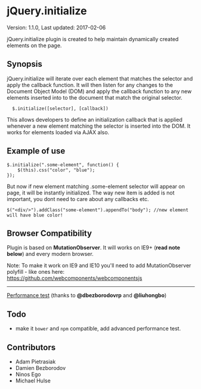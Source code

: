 # jQuery.initialize

Version: 1.1.0, Last updated: 2017-02-06

jQuery.initialize plugin is created to help maintain dynamically created elements on the
page.

## Synopsis

jQuery.initialize will iterate over each element that matches the selector and apply the
callback function. It will then listen for any changes to the Document Object Model (DOM)
and apply the callback function to any new elements inserted into to the document that
match the original selector.

      $.initialize([selector], [callback])

This allows developers to define an initialization callback that is applied whenever a new
element matching the selector is inserted into the DOM. It works for elements loaded via
AJAX also.

## Example of use
  
	$.initialize(".some-element", function() {
		$(this).css("color", "blue");
	});
	
 But now if new element matching .some-element selector will appear on page, it will be instantly initialized. The way new item is added is not important, you dont need to care about any callbacks etc.
  
	$("<div/>").addClass("some-element").appendTo("body"); //new element will have blue color!

## Browser Compatibility

Plugin is based on **MutationObserver**. It will works on IE9+ (**read note below**) and every modern browser.

Note: To make it work on IE9 and IE10 you'll need to add MutationObserver polyfill - like ones here: <https://github.com/webcomponents/webcomponentsjs>

-----------------
[Performance test](https://jsfiddle.net/x8vtfxtb/5/) (thanks to **@dbezborodovrp** and **@liuhongbo**)

## Todo

 - make it `bower` and `npm` compatible, add advanced performance test.

## Contributors
- Adam Pietrasiak
- Damien Bezborodov
- Ninos Ego
- Michael Hulse
